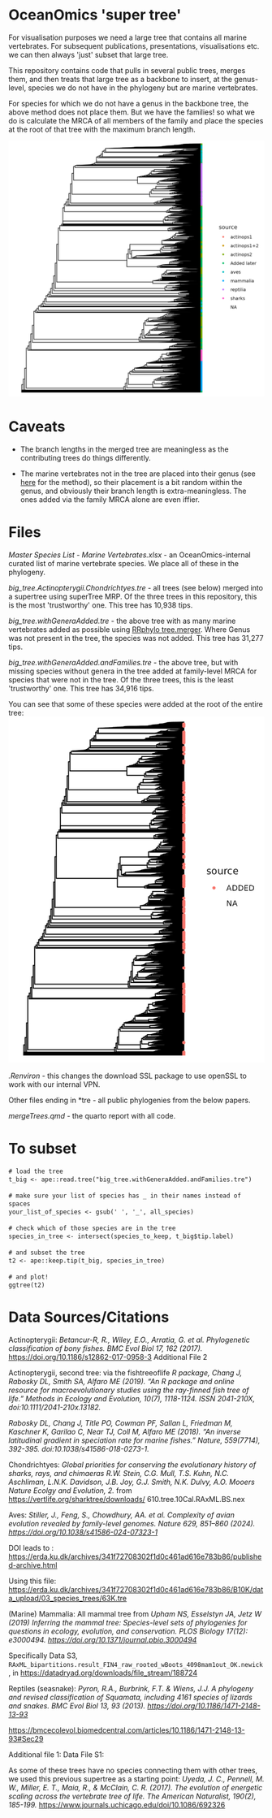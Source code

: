 # OceanOmics 'super tree'

For visualisation purposes we need a large tree that contains all marine vertebrates. For subsequent publications, presentations, 
visualisations etc. we can then always 'just' subset that large tree.

This repository contains code that pulls in several public trees, 
merges them, 
and then treats that large tree as a backbone to insert, at the genus-level, species we do not have in the phylogeny but are marine vertebrates.

For species for which we do not have a genus in the backbone tree, the above method does not place them.
But we have the families! so what we do is calculate the MRCA of all members of the family and place the species at the root of that tree with the maximum branch length.

![Final tree](tree_with_families_added.all_sources.png)

# Caveats

- The branch lengths in the merged tree are meaningless as the contributing trees do things differently.

- The marine vertebrates not in the tree are placed into their genus (see [here](https://cran.r-project.org/web/packages/RRphylo/vignettes/Tree-Manipulation.html) for the method),
so their placement is a bit random within the genus, and obviously their branch length is extra-meaningless. The ones added via the family MRCA alone are even iffier.

# Files

*Master Species List - Marine Vertebrates.xlsx* - an OceanOmics-internal curated list of marine vertebrate species. We place all of these in the phylogeny.

*big_tree.Actinopterygii.Chondrichtyes.tre* - all trees (see below) merged into a supertree using superTree MRP. Of the three trees in this repository, this is the most 'trustworthy' one. This tree has 10,938 tips.

*big_tree.withGeneraAdded.tre* - the above tree with as many marine vertebrates added as possible using [RRphylo tree.merger](https://cran.r-project.org/web/packages/RRphylo/vignettes/Tree-Manipulation.html).
Where Genus was not present in the tree, the species was not added. This tree has 31,277 tips.

*big_tree.withGeneraAdded.andFamilies.tre* - the above tree, but with missing species without genera in the tree added at family-level MRCA for species that were not in the tree.
Of the three trees, this is the least 'trustworthy' one. This tree has 34,916 tips.

You can see that some of these species were added at the root of the entire tree:
![Tree with added species](tree_with_families_added.png)

*.Renviron* - this changes the download SSL package to use openSSL to work with our internal VPN.

Other files ending in *tre - all public phylogenies from the below papers.

*mergeTrees.qmd* - the quarto report with all code.

# To subset

```
# load the tree
t_big <- ape::read.tree("big_tree.withGeneraAdded.andFamilies.tre")

# make sure your list of species has _ in their names instead of spaces
your_list_of_species <- gsub(' ', '_', all_species)

# check which of those species are in the tree
species_in_tree <- intersect(species_to_keep, t_big$tip.label)

# and subset the tree
t2 <- ape::keep.tip(t_big, species_in_tree)

# and plot!
ggtree(t2)
```

# Data Sources/Citations

Actinopterygii: *Betancur-R, R., Wiley, E.O., Arratia, G. et al. Phylogenetic classification of bony fishes. BMC Evol Biol 17, 162 (2017).* https://doi.org/10.1186/s12862-017-0958-3 Additional File 2

Actinopterygii, second tree: via the fishtreeoflife *R package, Chang J, Rabosky DL, Smith SA, Alfaro ME (2019). “An R package and online resource for macroevolutionary studies using the ray-finned fish tree of life.” Methods in Ecology and Evolution, 10(7), 1118-1124. ISSN 2041-210X, doi:10.1111/2041-210x.13182.*

*Rabosky DL, Chang J, Title PO, Cowman PF, Sallan L, Friedman M, Kaschner K, Garilao C, Near TJ, Coll M, Alfaro ME (2018). “An inverse latitudinal gradient in speciation rate for marine fishes.” Nature, 559(7714), 392-395. doi:10.1038/s41586-018-0273-1.*

Chondrichtyes: *Global priorities for conserving the evolutionary history of sharks, rays, and chimaeras R.W. Stein, C.G. Mull, T.S. Kuhn, N.C. Aschliman, L.N.K. Davidson, J.B. Joy, G.J. Smith, N.K. Dulvy, A.O. Mooers Nature Ecolgy and Evolution, 2.*
from https://vertlife.org/sharktree/downloads/ 610.tree.10Cal.RAxML.BS.nex
 
Aves: *Stiller, J., Feng, S., Chowdhury, AA. et al. Complexity of avian evolution revealed by family-level genomes. Nature 629, 851–860 (2024). https://doi.org/10.1038/s41586-024-07323-1*

DOI leads to : https://erda.ku.dk/archives/341f72708302f1d0c461ad616e783b86/published-archive.html

Using this file: https://erda.ku.dk/archives/341f72708302f1d0c461ad616e783b86/B10K/data_upload/03_species_trees/63K.tre


(Marine) Mammalia: All mammal tree from *Upham NS, Esselstyn JA, Jetz W (2019) Inferring the mammal tree: Species-level sets of phylogenies for questions in ecology, evolution, and conservation. PLOS Biology 17(12): e3000494. https://doi.org/10.1371/journal.pbio.3000494*

Specifically Data S3, `RAxML_bipartitions.result_FIN4_raw_rooted_wBoots_4098mam1out_OK.newick`, in 
https://datadryad.org/downloads/file_stream/188724

Reptiles (seasnake): *Pyron, R.A., Burbrink, F.T. & Wiens, J.J. A phylogeny and revised classification of Squamata, including 4161 species of lizards and snakes. BMC Evol Biol 13, 93 (2013). https://doi.org/10.1186/1471-2148-13-93*

https://bmcecolevol.biomedcentral.com/articles/10.1186/1471-2148-13-93#Sec29

Additional file 1: Data File S1:

As some of these trees have no species connecting them with other trees, we used this previous supertree as a starting point: *Uyeda, J. C., Pennell, M. W., Miller, E. T., Maia, R., & McClain, C. R. (2017). The evolution of energetic scaling across the vertebrate tree of life. The American Naturalist, 190(2), 185-199.* https://www.journals.uchicago.edu/doi/10.1086/692326